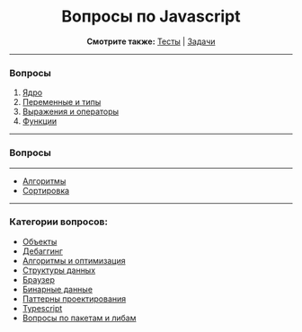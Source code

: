 <div align="center">

<h1>Вопросы по Javascript</h1>

<b>Смотрите также:</b>
<a href="https://github.com/dollaween/javascript-tests">Тесты</a> | <a href="https://github.com/dollaween/javascript-tasks">Задачи</a>

</div>

---

### Вопросы

1. [Ядро](./core.md)
2. [Переменные и типы](./types.md)
3. [Выражения и операторы](./operators.md)
4. [Функции](./functions.md)

---

### Вопросы

---

* [Алгоритмы](./advanced/algorithms.md)
* [Сортировка](./advanced/sorting.md)

---

### Категории вопросов:

* [Объекты](./objects.md)
* [Дебаггинг](./debugging.md)
* [Алгоритмы и оптимизация](./optimization.md)
* [Структуры данных](./data-structures.md)
* [Браузер](./browser.md)
* [Бинарные данные](./binary.md)
* [Паттерны проектирования](./patterns.md)
* [Typescript](./typescript.md)
* [Вопросы по пакетам и либам](./packages.md)
